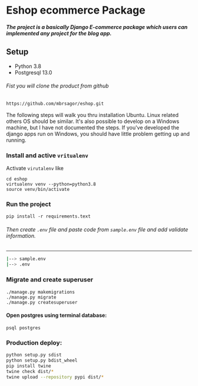 # Eshop ecommerce Package
##### The project is a basically Django E-commerce package which users can implemented any project for the blog app.

## Setup
- Python 3.8
- Postgresql 13.0

###### Fist you will clone the product from github
```bash
https://github.com/mbrsagor/eshop.git
```

The following steps will walk you thru installation Ubuntu. Linux related others OS should be similar.
It's also possible to develop on a Windows machine, but I have not documented the steps.
If you've developed the django apps run on Windows, you should have little problem getting
up and running.


### Install and active ```vritualenv```
Activate `virutalenv` like
```
cd eshop
virtualenv venv --python=python3.8
source venv/bin/activate
```

### Run the project
```
pip install -r requirements.text
```
###### Then create ``.env`` file and paste code from `sample.env` file and add validate information.

-------------------------------------------
```bash
|--> sample.env
|--> .env
```

### Migrate and create superuser
```
./manage.py makemigrations
./manage.py migrate
./manage.py createsuperuser
```

#### Open postgres using terminal database:
```
psql postgres 
```

### Production deploy:

```bash
python setup.py sdist
python setup.py bdist_wheel
pip install twine
twine check dist/*
twine upload --repository pypi dist/*
```

